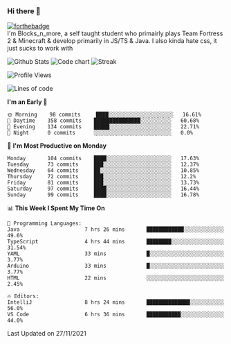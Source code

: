 ### Hi there 👋
[![forthebadge](https://forthebadge.com/images/badges/0-percent-optimized.svg)](https://forthebadge.com)<br>
I'm Blocks_n_more, a self taught student who primairly plays Team Fortress 2 & Minecraft & develop primarily in JS/TS & Java. I also kinda hate css, it just sucks to work with

![Github Stats](https://github-readme-stats.vercel.app/api?username=blocksnmore&show_icons=true&theme=dark)
![Code chart](https://github-readme-stats.vercel.app/api/top-langs/?username=blocksnmore&layout=compact&theme=dark)
![Streak](https://github-readme-streak-stats.herokuapp.com/?user=blocksnmore&theme=dark&hide_border=true)
<!--START_SECTION:waka-->
![Profile Views](http://img.shields.io/badge/Profile%20Views-0-blue)

![Lines of code](https://img.shields.io/badge/From%20Hello%20World%20I%27ve%20Written-2.1%20million%20lines%20of%20code-blue)

**I'm an Early 🐤** 

```text
🌞 Morning    98 commits     ████░░░░░░░░░░░░░░░░░░░░░   16.61% 
🌆 Daytime    358 commits    ███████████████░░░░░░░░░░   60.68% 
🌃 Evening    134 commits    █████░░░░░░░░░░░░░░░░░░░░   22.71% 
🌙 Night      0 commits      ░░░░░░░░░░░░░░░░░░░░░░░░░   0.0%

```
📅 **I'm Most Productive on Monday** 

```text
Monday       104 commits    ████░░░░░░░░░░░░░░░░░░░░░   17.63% 
Tuesday      73 commits     ███░░░░░░░░░░░░░░░░░░░░░░   12.37% 
Wednesday    64 commits     ██░░░░░░░░░░░░░░░░░░░░░░░   10.85% 
Thursday     72 commits     ███░░░░░░░░░░░░░░░░░░░░░░   12.2% 
Friday       81 commits     ███░░░░░░░░░░░░░░░░░░░░░░   13.73% 
Saturday     97 commits     ████░░░░░░░░░░░░░░░░░░░░░   16.44% 
Sunday       99 commits     ████░░░░░░░░░░░░░░░░░░░░░   16.78%

```


📊 **This Week I Spent My Time On** 

```text
💬 Programming Languages: 
Java                     7 hrs 26 mins       ████████████░░░░░░░░░░░░░   49.6% 
TypeScript               4 hrs 44 mins       ████████░░░░░░░░░░░░░░░░░   31.54% 
YAML                     33 mins             █░░░░░░░░░░░░░░░░░░░░░░░░   3.77% 
Arduino                  33 mins             █░░░░░░░░░░░░░░░░░░░░░░░░   3.77% 
HTML                     22 mins             ░░░░░░░░░░░░░░░░░░░░░░░░░   2.45%

🔥 Editors: 
IntelliJ                 8 hrs 24 mins       ██████████████░░░░░░░░░░░   56.0% 
VS Code                  6 hrs 36 mins       ███████████░░░░░░░░░░░░░░   44.0%

```


 Last Updated on 27/11/2021
<!--END_SECTION:waka-->
